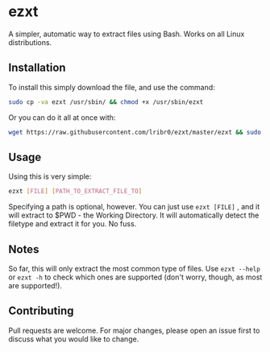 # ezxt
A simpler, automatic way to extract files using Bash.
Works on all Linux distributions.

## Installation
To install this simply download the file, and use the command:
```bash
sudo cp -va ezxt /usr/sbin/ && chmod +x /usr/sbin/ezxt
```
Or you can do it all at once with:
```bash
wget https://raw.githubusercontent.com/lribr0/ezxt/master/ezxt && sudo cp -va ezxt /usr/sbin/ && chmod +x /usr/sbin/ezxt
```
## Usage
Using this is very simple:
```bash
ezxt [FILE] [PATH_TO_EXTRACT_FILE_TO]
```
Specifying a path is optional, however. You can just use ```ezxt [FILE]``` , and it will extract to $PWD - the Working Directory.
It will automatically detect the filetype and extract it for you. No fuss.

## Notes
So far, this will only extract the most common type of files. Use ```ezxt --help``` or ```ezxt -h``` to check which ones are supported (don't worry, though, as most are supported!).

## Contributing
Pull requests are welcome. For major changes, please open an issue first to discuss what you would like to change.
